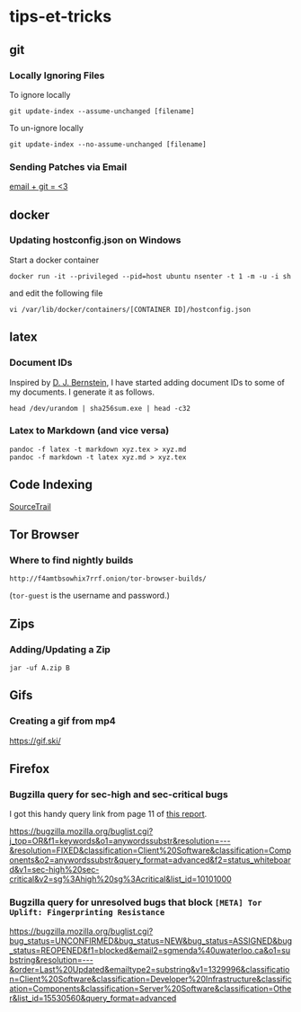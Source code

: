# tips-et-tricks

## git

### Locally Ignoring Files

To ignore locally
```
git update-index --assume-unchanged [filename]
```

To un-ignore locally
```
git update-index --no-assume-unchanged [filename]
```

### Sending Patches via Email

[email + git = <3](https://git-send-email.io)

## docker

### Updating hostconfig.json on Windows

Start a docker container
```
docker run -it --privileged --pid=host ubuntu nsenter -t 1 -m -u -i sh
```
and edit the following file
```
vi /var/lib/docker/containers/[CONTAINER ID]/hostconfig.json
```

## latex

### Document IDs

Inspired by [D. J. Bernstein](https://cr.yp.to/bib/documentid.html), I have started adding document IDs to some of my documents. I generate it as follows.

```
head /dev/urandom | sha256sum.exe | head -c32
```

### Latex to Markdown (and vice versa)

```
pandoc -f latex -t markdown xyz.tex > xyz.md
pandoc -f markdown -t latex xyz.md > xyz.tex
```

## Code Indexing

[SourceTrail](https://github.com/CoatiSoftware/Sourcetrail)

## Tor Browser

### Where to find nightly builds

```
http://f4amtbsowhix7rrf.onion/tor-browser-builds/
```

(`tor-guest` is the username and password.)

## Zips

### Adding/Updating a Zip

```
jar -uf A.zip B
```

## Gifs

### Creating a gif from mp4

https://gif.ski/

## Firefox

### Bugzilla query for sec-high and sec-critical bugs

I got this handy query link from page 11 of [this report](https://github.com/iSECPartners/publications/tree/master/reports/Tor%20Browser%20Bundle).

https://bugzilla.mozilla.org/buglist.cgi?j_top=OR&f1=keywords&o1=anywordssubstr&resolution=---&resolution=FIXED&classification=Client%20Software&classification=Components&o2=anywordssubstr&query_format=advanced&f2=status_whiteboard&v1=sec-high%20sec-critical&v2=sg%3Ahigh%20sg%3Acritical&list_id=10101000

### Bugzilla query for unresolved bugs that block `[META] Tor Uplift: Fingerprinting Resistance`

https://bugzilla.mozilla.org/buglist.cgi?bug_status=UNCONFIRMED&bug_status=NEW&bug_status=ASSIGNED&bug_status=REOPENED&f1=blocked&email2=sgmenda%40uwaterloo.ca&o1=substring&resolution=---&order=Last%20Updated&emailtype2=substring&v1=1329996&classification=Client%20Software&classification=Developer%20Infrastructure&classification=Components&classification=Server%20Software&classification=Other&list_id=15530560&query_format=advanced

